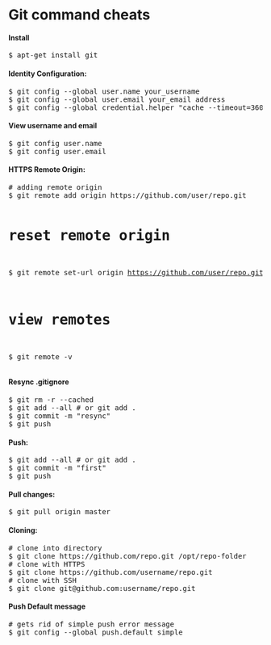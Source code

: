 Git command cheats
================================

<h4>Install</h4>
<pre>
$ apt-get install git
</pre>


<h4>Identity Configuration:</h4>
<pre>
$ git config --global user.name your_username
$ git config --global user.email your_email address
$ git config --global credential.helper "cache --timeout=3600"
</pre>

<h4>View username and email</h4>
<pre>
$ git config user.name
$ git config user.email
</pre>

<h4>HTTPS Remote Origin:</h4>
<pre>
# adding remote origin
$ git remote add origin https://github.com/user/repo.git

# reset remote origin
$ git remote set-url origin https://github.com/user/repo.git

# view remotes
$ git remote -v
</pre>


<h4>Resync .gitignore</h4>
<pre>
$ git rm -r --cached
$ git add --all # or git add .
$ git commit -m "resync"
$ git push
</pre>

<h4>Push: </h4>
<pre>
$ git add --all # or git add .
$ git commit -m "first"
$ git push
</pre>
 
<h4>Pull changes: </h4>
<pre>
$ git pull origin master
</pre>

<h4>Cloning:</h4>
<pre>
# clone into directory
$ git clone https://github.com/repo.git /opt/repo-folder
# clone with HTTPS
$ git clone https://github.com/username/repo.git
# clone with SSH
$ git clone git@github.com:username/repo.git
</pre>


<h4>Push Default message</h4>
<pre>
# gets rid of simple push error message
$ git config --global push.default simple
</pre>


